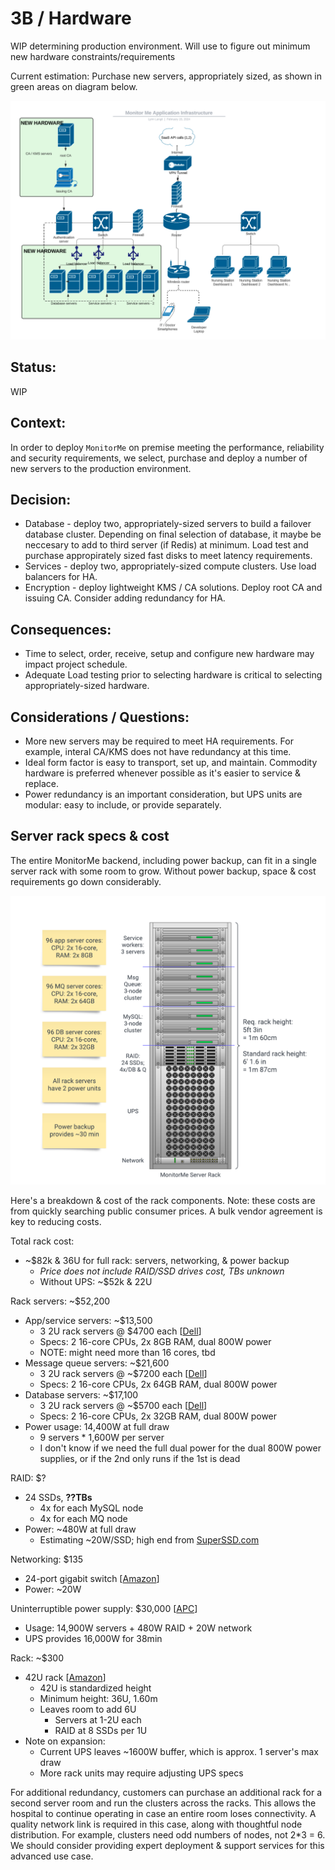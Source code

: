 # 3B / Hardware

WIP determining production environment. Will use to figure out minimum new hardware constraints/requirements

Current estimation: Purchase new servers, appropriately sized, as shown in green areas on diagram below.

<img src="../images/hardware.png" width=800>

## Status: 
WIP

## Context: 
In order to deploy `MonitorMe` on premise meeting the performance, reliability and security requirements, we select, purchase and deploy a number of new servers to the production environment.

## Decision: 
- Database - deploy two, appropriately-sized servers to build a failover database cluster.  Depending on final selection of database, it maybe be neccesary to add to third server (if Redis) at minimum.  Load test and purchase appropirately sized fast disks to meet latency requirements.
- Services - deploy two, appropriately-sized compute clusters. Use load balancers for HA.
- Encryption - deploy lightweight KMS / CA solutions. Deploy root CA and issuing CA.  Consider adding redundancy for HA.
  
## Consequences: 
- Time to select, order, receive, setup and configure new hardware may impact project schedule.
- Adequate Load testing prior to selecting hardware is critical to selecting appropriately-sized hardware.

## Considerations / Questions:
- More new servers may be required to meet HA requirements.  For example, interal CA/KMS does not have redundancy at this time.
- Ideal form factor is easy to transport, set up, and maintain. Commodity hardware is preferred whenever possible as it's easier to service & replace.
- Power redundancy is an important consideration, but UPS units are modular: easy to include, or provide separately.

## Server rack specs & cost

The entire MonitorMe backend, including power backup, can fit in a single server rack with some room to grow. Without power backup, space & cost requirements go down considerably.

![Server Rack](../images/server-rack.png)

Here's a breakdown & cost of the rack components. Note: these costs are from quickly searching public consumer prices. A bulk vendor agreement is key to reducing costs.

Total rack cost:

* ~$82k & 36U for full rack: servers, networking, & power backup
  * *Price does not include RAID/SSD drives cost, TBs unknown*
  * Without UPS: ~$52k & 22U

Rack servers: ~$52,200

* App/service servers: ~$13,500
  * 3 2U rack servers @ $4700 each [[Dell](https://www.dell.com/en-us/shop/servers-storage-and-networking/poweredge-r7525-rack-server/spd/poweredge-r7525/pe_r7525_tm_vi_vp_sb?configurationid=657ab20d-ff20-4b19-9d35-126d9b4910df)]
  * Specs: 2 16-core CPUs, 2x 8GB RAM, dual 800W power
  * NOTE: might need more than 16 cores, tbd
* Message queue servers: ~$21,600
  * 3 2U rack servers @ ~$7200 each [[Dell](https://www.dell.com/en-us/shop/servers-storage-and-networking/poweredge-r7525-rack-server/spd/poweredge-r7525/pe_r7525_tm_vi_vp_sb?configurationid=d8c62001-a94b-4d2a-8639-478808579a2e)]
  * Specs: 2 16-core CPUs, 2x 64GB RAM, dual 800W power
* Database servers: ~$17,100
  * 3 2U rack servers @ ~$5700 each [[Dell](https://www.dell.com/en-us/shop/servers-storage-and-networking/poweredge-r7525-rack-server/spd/poweredge-r7525/pe_r7525_tm_vi_vp_sb?configurationid=d02dad52-4f20-4917-af2f-66b38f780400)]
  * Specs: 2 16-core CPUs, 2x 32GB RAM, dual 800W power
* Power usage: 14,400W at full draw
  * 9 servers * 1,600W per server
  * I don't know if we need the full dual power for the dual 800W power supplies, or if the 2nd only runs if the 1st is dead

RAID: $?

* 24 SSDs, **??TBs**
  * 4x for each MySQL node
  * 4x for each MQ node
* Power: ~480W at full draw
  * Estimating ~20W/SSD; high end from [SuperSSD.com](https://www.superssd.com/kb/ssd-power-consumption/)

Networking: $135

* 24-port gigabit switch [[Amazon](https://www.amazon.com/Tripp-Lite-Ethernet-Rackmount-NG24/dp/B01MSYIOQY?th=1)]
* Power: ~20W

Uninterruptible power supply: $30,000 [[APC](https://www.apc.com/us/en/tools/ups_selector/server/load/params?minPower=16000&powerUnit=w&operatingVoltage=120&runtime=30&powerExpansion=0&topology=&rackMountable=true&maxPower=20000)]

* Usage: 14,900W servers + 480W RAID + 20W network
* UPS provides 16,000W for 38min

Rack: ~$300

* 42U rack [[Amazon](https://www.amazon.com/StarTech-Network-Rolling-Computer-Equipment/dp/B00HVKOPBW)]
  * 42U is standardized height
  * Minimum height: 36U, 1.60m
  * Leaves room to add 6U
    * Servers at 1-2U each
    * RAID at 8 SSDs per 1U
* Note on expansion:
  * Current UPS leaves ~1600W buffer, which is approx. 1 server's max draw
  * More rack units may require adjusting UPS specs

For additional redundancy, customers can purchase an additional rack for a second server room and run the clusters across the racks. This allows the hospital to continue operating in case an entire room loses connectivity. A quality network link is required in this case, along with thoughtful node distribution. For example, clusters need odd numbers of nodes, not 2*3 = 6. We should consider providing expert deployment & support services for this advanced use case.
